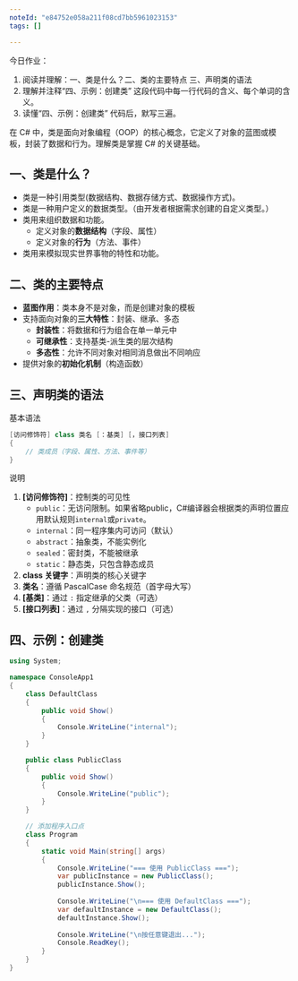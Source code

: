 ```yaml
---
noteId: "e84752e058a211f08cd7bb5961023153"
tags: []

---
```


今日作业：

1. 阅读并理解：一、类是什么？二、类的主要特点 三、声明类的语法
2. 理解并注释“四、示例：创建类” 这段代码中每一行代码的含义、每个单词的含义。
3. 读懂“四、示例：创建类” 代码后，默写三遍。

在 C# 中，类是面向对象编程（OOP）的核心概念，它定义了对象的蓝图或模板，封装了数据和行为。理解类是掌握 C# 的关键基础。

## 一、类是什么？

- 类是一种引用类型(数据结构、数据存储方式、数据操作方式)。
- 类是一种用户定义的数据类型。（由开发者根据需求创建的自定义类型。）
- 类用来组织数据和功能。
    - 定义对象的**数据结构**（字段、属性）
    - 定义对象的**行为**（方法、事件）
- 类用来模拟现实世界事物的特性和功能。

## 二、类的主要特点
- **蓝图作用**：类本身不是对象，而是创建对象的模板
- 支持面向对象的**三大特性**：封装、继承、多态
    - **封装性**：将数据和行为组合在单一单元中
    - **可继承性**：支持基类-派生类的层次结构
    - **多态性**：允许不同对象对相同消息做出不同响应
- 提供对象的**初始化机制**（构造函数）

## 三、声明类的语法
基本语法

```csharp
[访问修饰符] class 类名 [：基类] [，接口列表]
{
    // 类成员（字段、属性、方法、事件等）
}
```
说明

1. **[访问修饰符]**：控制类的可见性
      - `public`：无访问限制。如果省略public，C#编译器会根据类的声明位置应用默认规则`internal`或`private`。
      - `internal`：同一程序集内可访问（默认）
      - `abstract`：抽象类，不能实例化
      - `sealed`：密封类，不能被继承
      - `static`：静态类，只包含静态成员
2. **class 关键字**：声明类的核心关键字
3. **类名**：遵循 PascalCase 命名规范（首字母大写）
4. **[基类]**：通过 `:` 指定继承的父类（可选）
5. **[接口列表]**：通过 `,` 分隔实现的接口（可选）

## 四、示例：创建类

```c# linenums="1"
using System;

namespace ConsoleApp1
{
    class DefaultClass
    {
        public void Show()
        {
            Console.WriteLine("internal");
        }
    }

    public class PublicClass
    {
        public void Show()
        {
            Console.WriteLine("public");
        }
    }

    // 添加程序入口点
    class Program
    {
        static void Main(string[] args)
        {
            Console.WriteLine("=== 使用 PublicClass ===");
            var publicInstance = new PublicClass();
            publicInstance.Show();
            
            Console.WriteLine("\n=== 使用 DefaultClass ===");
            var defaultInstance = new DefaultClass();
            defaultInstance.Show();
            
            Console.WriteLine("\n按任意键退出...");
            Console.ReadKey();
        }
    }
}
```
